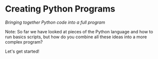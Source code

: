 # Creating Python Programs

_Bringing together Python code into a full program_




Note:
So far we have looked at pieces of the Python language and how to run basics scripts, but how do you combine all these ideas into a more complex program?

Let's get started!










